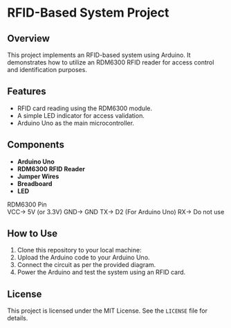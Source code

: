 # RFID-Based System Project

## Overview
This project implements an RFID-based system using Arduino. It demonstrates how to utilize an RDM6300 RFID reader for access control and identification purposes.

## Features
- RFID card reading using the RDM6300 module.
- A simple LED indicator for access validation.
- Arduino Uno as the main microcontroller.

## Components
- **Arduino Uno**
- **RDM6300 RFID Reader**
- **Jumper Wires**
- **Breadboard**
- **LED**
  
RDM6300 Pin       	
VCC-> 5V (or 3.3V)
GND-> GND
TX-> D2 (For Arduino Uno)
RX-> Do not use

## How to Use
1. Clone this repository to your local machine:
2. Upload the Arduino code to your Arduino Uno.
3. Connect the circuit as per the provided diagram.
4. Power the Arduino and test the system using an RFID card.

## License
This project is licensed under the MIT License. See the `LICENSE` file for details.
